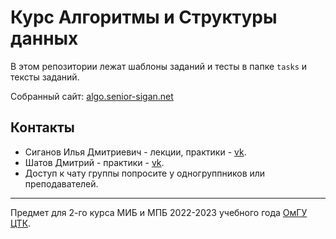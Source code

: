 # Курс Алгоритмы и Структуры данных

В этом репозитории лежат шаблоны заданий и тесты в папке `tasks` и тексты заданий.

Собранный сайт: [algo.senior-sigan.net](https://algo.senior-sigan.net)

## Контакты

- Сиганов Илья Дмитриевич - лекции, практики - [vk](https://vk.com/senior_sigan).
- Шатов Дмитрий - практики - [vk](https://vk.com/fumybulb).
- Доступ к чату группы попросите у одногруппников или преподавателей.

---

Предмет для 2-го курса МИБ и МПБ 2022-2023 учебного года [ОмГУ ЦТК](https://vk.com/fctk_omsu).
